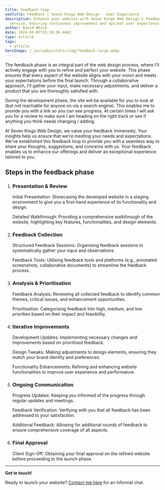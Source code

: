 ```yaml
---
title: Feedback loop
seoTitle: Feedback | Seven Kings Web Design - User Experience
description: Enhance your website with Seven Kings Web Design's Feedback Loop
  service, ensuring continuous improvement and optimal user experience.
author: David White
date: 2024-03-07T15:19:36.446Z
type: article
tags:
  - article
heroImage: /_includes/static/img/feedback-large.webp
---
```

The feedback phase is an integral part of the web design process, where I'll actively engage with you to refine and perfect your website. This phase ensures that every aspect of the website aligns with your vision and meets your expectations before the final launch. Through a collaborative approach, I'll gather your input, make necessary adjustments, and deliver a product that you are thoroughly satisfied with.

During the development phase, the site will be available for you to look at (but not reachable for anyone on via a search engine). This enables me to provide you with a link so you can see progress.  At certain times I will ask you for a review to make sure I am heading on the right track or see if anything you think needs changing / adding.

At Seven Kings Web Design, we value your feedback immensely. Your insights help us ensure that we're meeting your needs and expectations. We've established this feedback loop to provide you with a seamless way to share your thoughts, suggestions, and concerns with us. Your feedback enables us to enhance our offerings and deliver an exceptional experience tailored to you.

## **Steps in the feedback phase**

1. ### Presentation & Review

   Initial Presentation: Showcasing the developed website in a staging environment to give you a first-hand experience of its functionality and design.

   Detailed Walkthrough: Providing a comprehensive walkthrough of the website, highlighting key features, functionalities, and design elements.
2. ### Feedback Collection

   Structured Feedback Sessions: Organising feedback sessions to systematically gather your input and observations.

   Feedback Tools: Utilising feedback tools and platforms (e.g., annotated screenshots, collaborative documents) to streamline the feedback process.
3. ### Analysis & Prioritisation

   Feedback Analysis: Reviewing all collected feedback to identify common themes, critical issues, and enhancement opportunities.

   Prioritisation: Categorising feedback into high, medium, and low priorities based on their impact and feasibility.
4. ### Iterative Improvements

   Development Updates: Implementing necessary changes and improvements based on prioritised feedback.

   Design Tweaks: Making adjustments to design elements, ensuring they match your brand identity and preferences.

   Functionality Enhancements: Refining and enhancing website functionalities to improve user experience and performance.
5. ### Ongoing Communication

   Progress Updates: Keeping you informed of the progress through regular updates and meetings.

   Feedback Verification: Verifying with you that all feedback has been addressed to your satisfaction.

   Additional Feedback: Allowing for additional rounds of feedback to ensure comprehensive coverage of all aspects.
6. ### Final Approval

   Client Sign-Off: Obtaining your final approval on the refined website before proceeding to the launch phase.

- - -

**Get in touch!**

Ready to launch your website? [Contact me here](/about/) for an informal chat.
